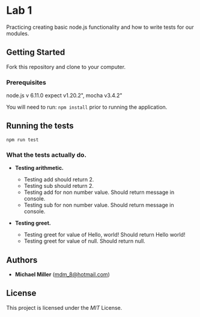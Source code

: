 # Lab 1

Practicing creating basic node.js functionality and how to write tests for our modules.

## Getting Started

Fork this repository and clone to your computer.

### Prerequisites

node.js v 6.11.0
expect v1.20.2",
mocha v3.4.2"

You will need to run: ```npm install``` prior to running the application.

## Running the tests

```npm run test```

### What the tests actually do.

* **Testing arithmetic.**
  * Testing add should return 2.
  * Testing sub should return 2.
  * Testing add for non number value. Should return message in console.
  * Testing sub for non number value. Should return message in console.

* **Testing greet.**
  * Testing greet for value of Hello, world! Should return Hello world!
  * Testing greet for value of null. Should return null.

## Authors

* **Michael Miller** (mdm_8@hotmail.com)

## License

This project is licensed under the *MIT* License.
